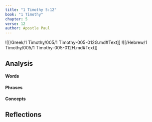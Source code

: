 ```yaml
---
title: "1 Timothy 5:12"
book: "1 Timothy"
chapter: 5
verse: 12
author: Apostle Paul
---
```

![[/Greek/1 Timothy/005/1 Timothy-005-012G.md#Text]]
![[/Hebrew/1 Timothy/005/1 Timothy-005-012H.md#Text]]

## Analysis

#### Words

#### Phrases

#### Concepts

## Reflections
